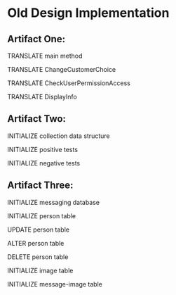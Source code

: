# Old Design Implementation

## Artifact One:

TRANSLATE main method

TRANSLATE ChangeCustomerChoice

TRANSLATE CheckUserPermissionAccess

TRANSLATE DisplayInfo


## Artifact Two:

INITIALIZE collection data structure

INITIALIZE positive tests

INITIALIZE negative tests


## Artifact Three:

INITIALIZE messaging database

INITIALIZE person table

UPDATE person table

ALTER person table

DELETE person table

INITIALIZE image table

INITIALIZE message-image table
